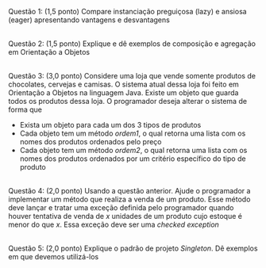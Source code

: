 Questão 1: (1,5 ponto) Compare instanciação preguiçosa (lazy) e ansiosa (eager)
apresentando vantagens e desvantagens

\
Questão 2: (1,5 ponto) Explique e dê exemplos de composição e agregação em
Orientação a Objetos

\
Questão 3: (3,0 ponto) Considere uma loja que vende somente produtos de
chocolates, cervejas e camisas. O sistema atual dessa loja foi feito em
Orientação a Objetos na linguagem Java. Existe um objeto que guarda todos os
produtos dessa loja. O programador deseja alterar o sistema de forma que 

- Exista um objeto para cada um dos 3 tipos de produtos
- Cada objeto tem um método _ordem1_, o qual retorna uma lista com os nomes dos
produtos ordenados pelo preço
- Cada objeto tem um método _ordem2_, o qual retorna uma lista com os nomes dos
produtos ordenados por um critério específico do tipo de produto

\
Questão 4: (2,0 ponto) Usando a questão anterior. Ajude o programador a
implementar um método que realiza a venda de um produto. Esse método deve
lançar e tratar uma exceção definida pelo programador quando houver tentativa
de venda de _x_ unidades de um produto cujo estoque é menor do que _x_. Essa
exceção deve ser uma _checked exception_

\
Questão 5: (2,0 ponto) Explique o padrão de projeto _Singleton_. Dê exemplos em
que devemos utilizá-los


